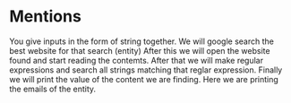 # Mentions
You give inputs in the form of string together. 
We will google search the best website for that search (entity)
After this we will open the website found and start reading the contemts.
After that we will make regular expressions and search all strings matching that reglar expression.
Finally we will print the value of the content we are finding.
Here we are printing the emails of the entity.
